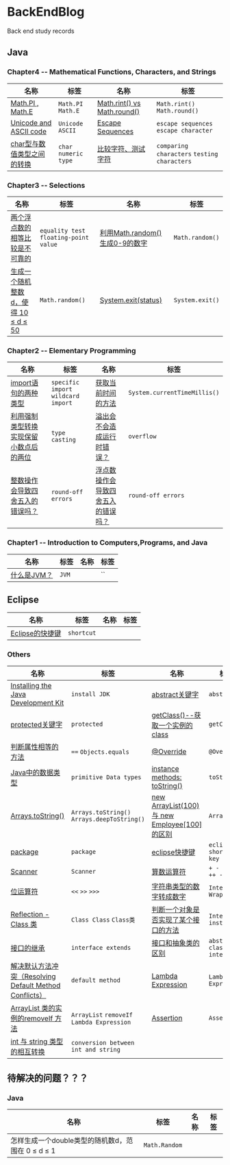 # BackEndBlog
Back end study records

## Java

### Chapter4 -- Mathematical Functions, Characters, and Strings
名称 | 标签 | 名称 | 标签  
 --- | --- |  --- | --- 
[Math.PI , Math.E](https://github.com/yaoningvital/BackEndBlog/issues/37) | `Math.PI` `Math.E` | [Math.rint() vs Math.round()](https://github.com/yaoningvital/BackEndBlog/issues/38) | `Math.rint()` `Math.round()`  
[Unicode and ASCII code](https://github.com/yaoningvital/BackEndBlog/issues/39) | `Unicode` `ASCII` | [Escape Sequences](https://github.com/yaoningvital/BackEndBlog/issues/40) | `escape sequences` `escape character`  
[char型与数值类型之间的转换](https://github.com/yaoningvital/BackEndBlog/issues/41) | `char` `numeric type` | [比较字符、测试字符](https://github.com/yaoningvital/BackEndBlog/issues/42) | `comparing characters`  `testing characters`  

### Chapter3 -- Selections
名称 | 标签 | 名称 | 标签  
 --- | --- |  --- | --- 
[两个浮点数的相等比较是不可靠的](https://github.com/yaoningvital/BackEndBlog/issues/33) | `equality test` `floating-point value` | [利用Math.random()生成0-9的数字](https://github.com/yaoningvital/BackEndBlog/issues/34) | `Math.random()` 
[生成一个随机整数d，使得 10 ≤ d ≤ 50](https://github.com/yaoningvital/BackEndBlog/issues/35) | `Math.random()` | [System.exit(status)](https://github.com/yaoningvital/BackEndBlog/issues/36) | `System.exit()`

### Chapter2 -- Elementary Programming
名称 | 标签 | 名称 | 标签  
 --- | --- |  --- | --- 
[import语句的两种类型](https://github.com/yaoningvital/BackEndBlog/issues/27) | `specific import` `wildcard import` | [获取当前时间的方法](https://github.com/yaoningvital/BackEndBlog/issues/28) | `System.currentTimeMillis()`
[利用强制类型转换实现保留小数点后的两位](https://github.com/yaoningvital/BackEndBlog/issues/29) | `type casting` | [溢出会不会造成运行时错误？](https://github.com/yaoningvital/BackEndBlog/issues/30) | `overflow`
[整数操作会导致四舍五入的错误吗？](https://github.com/yaoningvital/BackEndBlog/issues/31) | `round-off errors` | [浮点数操作会导致四舍五入的错误吗？](https://github.com/yaoningvital/BackEndBlog/issues/31) | `round-off errors`



### Chapter1 -- Introduction to Computers,Programs, and Java
名称 | 标签 | 名称 | 标签  
 --- | --- |  --- | --- 
[什么是JVM？](https://github.com/yaoningvital/BackEndBlog/issues/26) | `JVM` | [](https://github.com/yaoningvital/BackEndBlog/issues/2) | `` 

## Eclipse
名称 | 标签 | 名称 | 标签  
 --- | --- |  --- | --- 
[Eclipse的快捷键](https://github.com/yaoningvital/BackEndBlog/issues/32) | `shortcut` | [](https://github.com/yaoningvital/BackEndBlog/issues/28) | 

### Others
名称 | 标签 | 名称 | 标签  
 --- | --- |  --- | --- 
[Installing the Java Development Kit](https://github.com/yaoningvital/BackEndBlog/issues/1) | `install JDK` | [abstract关键字](https://github.com/yaoningvital/BackEndBlog/issues/2) | `abstract` 
[protected关键字](https://github.com/yaoningvital/BackEndBlog/issues/3) | `protected`| [getClass()--获取一个实例的class](https://github.com/yaoningvital/BackEndBlog/issues/4) | `getClass`
[判断属性相等的方法](https://github.com/yaoningvital/BackEndBlog/issues/5) | `==` `Objects.equals` | [@Override](https://github.com/yaoningvital/BackEndBlog/issues/6) | `@Override`
[Java中的数据类型](https://github.com/yaoningvital/BackEndBlog/issues/7) | `primitive Data types` | [instance methods: toString() ](https://github.com/yaoningvital/BackEndBlog/issues/8) | `toString`
[Arrays.toString() ](https://github.com/yaoningvital/BackEndBlog/issues/9) | `Arrays.toString()` `Arrays.deepToString()` | [new ArrayList<Employee>(100) 与 new Employee[100]的区别](https://github.com/yaoningvital/BackEndBlog/issues/10) | `ArrayList`
[package](https://github.com/yaoningvital/BackEndBlog/issues/11) | `package` | [eclipse快捷键](https://github.com/yaoningvital/BackEndBlog/issues/12) | `eclipse` `shortcut key`
[Scanner](https://github.com/yaoningvital/BackEndBlog/issues/13) | `Scanner` | [算数运算符](https://github.com/yaoningvital/BackEndBlog/issues/14) | `+ - * / % ++ --`
[位运算符](https://github.com/yaoningvital/BackEndBlog/issues/15) | `<<` `>>` `>>>` | [字符串类型的数字转成数字](https://github.com/yaoningvital/BackEndBlog/issues/16) | `Integer Wrapper`
[Reflection - Class 类](https://github.com/yaoningvital/BackEndBlog/issues/17) | `Class Class` `Class类` | [判断一个对象是否实现了某个接口的方法](https://github.com/yaoningvital/BackEndBlog/issues/18) | `Interfaces`  `instanceof`
[接口的继承](https://github.com/yaoningvital/BackEndBlog/issues/19) | `interface extends` | [接口和抽象类的区别](https://github.com/yaoningvital/BackEndBlog/issues/20) | `abstract classes` `interfaces`
[解决默认方法冲突（Resolving Default Method Conflicts）](https://github.com/yaoningvital/BackEndBlog/issues/21) | `default method` | [Lambda Expression](https://github.com/yaoningvital/BackEndBlog/issues/22) | `Lambda Expression`
[ArrayList 类的实例的removeIf 方法](https://github.com/yaoningvital/BackEndBlog/issues/23) | `ArrayList` `removeIf` `Lambda Expression` | [Assertion](https://github.com/yaoningvital/BackEndBlog/issues/24) | `Assertion`
[int 与 string 类型的相互转换](https://github.com/yaoningvital/BackEndBlog/issues/25) | `conversion between int and string`


## 待解决的问题？？？

### Java
名称 | 标签 | 名称 | 标签  
 --- | --- |  --- | --- 
怎样生成一个double类型的随机数d，范围在 0 ≤ d ≤ 1  | `Math.Random`  | [](https://github.com/yaoningvital/BackEndBlog/issues/38) | 
